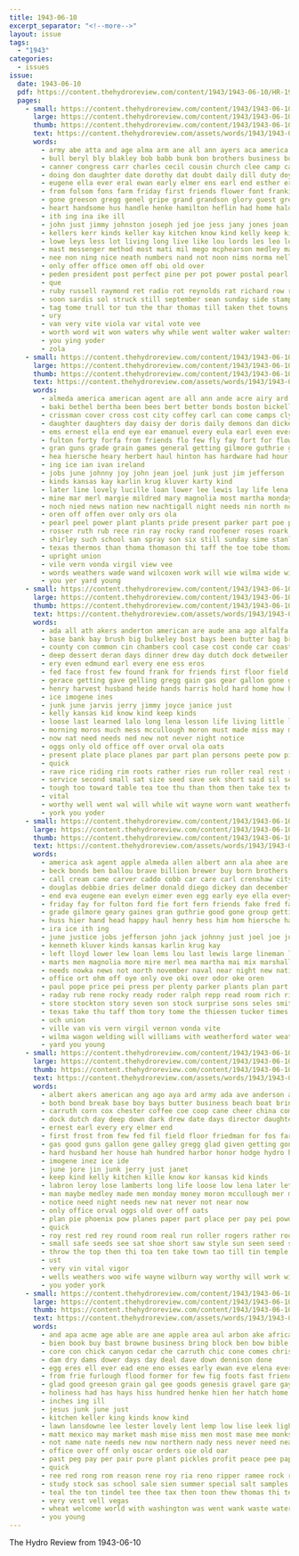 ```yaml
---
title: 1943-06-10
excerpt_separator: "<!--more-->"
layout: issue
tags:
  - "1943"
categories:
  - issues
issue:
  date: 1943-06-10
  pdf: https://content.thehydroreview.com/content/1943/1943-06-10/HR-1943-06-10.pdf
  pages:
    - small: https://content.thehydroreview.com/content/1943/1943-06-10/small/HR-1943-06-10-01.jpg
      large: https://content.thehydroreview.com/content/1943/1943-06-10/large/HR-1943-06-10-01.jpg
      thumb: https://content.thehydroreview.com/content/1943/1943-06-10/thumbnails/HR-1943-06-10-01.jpg
      text: https://content.thehydroreview.com/assets/words/1943/1943-06-10/HR-1943-06-10-01.txt
      words:
        - army abe atta and age alma arm ane all ann ayers aca america ave aust are ard andrews allen auth arbes alva amy aid aly anna areas adie alfred arlie ards aga ange
        - bull beryl bly blakley bob babb bunk bon brothers business board big best beer bitterly bish bor bik books barrymore bout bobbie betty billy branch breneman birth bontrager buy break burst bear brother bers brought bond back body boys ber bible baal beach bird bral bonds bill boss been bie berg brown band both bui but boy beck blue
        - canner congress carr charles cecil cousin church clee camp canning comes crawford chesterfield card current carolyn call coker course class county christian claude cia car coast curnutt cotton can chamber con coe chet city courage come
        - doing don daughter date dorothy dat doubt daily dill duty doyle dick dear days dune desire dale detweiler dave darlene dare during day does due doris donald dee deed dally dente
        - eugene ella ever eral ewan early elmer ens earl end esther era eli east ean ery
        - from folsom fons farm friday first friends flower font frankie fier farmer fost full falls fort fonda for florida former field far fairly florence fund fields few flag found fast flood frank fon frances ford fuel free fair frost
        - gone greeson gregg genel gripe grand grandson glory guest gressman good gay gave gratton given gain guess grew garten george grote ground grace gloria geary gov gallant glidewell getting going gram governor
        - heart handsome hus handle henke hamilton heflin had home halon hasty how hurt has held herndon heard hun homa harry holdredge hood half horace her hydro heger hol honor hubbard hour howard hard hatfield house him hall homes hensler hollywood horns
        - ith ing ina ike ill
        - john just jimmy johnston joseph jed joe jess jany jones joan jump junior jean james jim jun june johnson
        - kellers kerr kinds keller kay kitchen know kind kelly keep kinder
        - lowe leys less lot living long live like lou lords les leo lovely ler lionel levy land lowing letter lucy late lola lois large line light lat las lew luella louise look last labor lovi lay lahoma lookeba
        - mast messenger method most mati mil mego mcphearson medley mal murphy made much monday mene mates mullins man matter mange march mine men moore maston master miles more mines miller marvin mis moy marie miss must masoner moh mable morn mey musi mary mark matt minister mail may marks morning mas maude mia maer many miners
        - nee non ning nice neath numbers nand not noon nims norma nell now nowka name ney neigh new nate news neve names night neighbor never neighbors
        - only offer office omen off obi old over
        - peden president post perfect pine per pot power postal pearl pap pretty payment plant paper phyllis prom pla peggy potter patsy pro past people peete plan perkins pitzer pol passage persons pav public pie present peele pin patton
        - que
        - ruby russell raymond ret radio rot reynolds rat richard row ridenour rolling reach ross range rene romans rath rege ralph rece ray reuben rick roy rebekah reason reno ruth ree roll retort rex
        - soon sardis sol struck still september sean sunday side stamps shallow sane sudan sledge said saturday seal seed such senator smart shall short subject stock six sum staff small sons she slagell sia son sergeant strain service sweeney susan spain smith selig supply send second scott speaks sang supper sailor star story sila staples start sor stella see storm skaggs set state school stutz schantz south seems
        - tag tome trull tor tun the thar thomas till taken thet towns thurs tell ten tote treas talent tew todd tony torna tennessee tho tank takes then take town tito trees tease thing texas tam tom toms than truly triplett tax tass thal them theron tha title tate tes turner too top
        - ury
        - van very vite viola var vital vote vee
        - worth word wit won waters why while went walter waker walters weatherford will washington with wind wish was well want work weeks wonder week walt waste ware war woosley wan wil wife write wells working wach
        - you ying yoder
        - zola
    - small: https://content.thehydroreview.com/content/1943/1943-06-10/small/HR-1943-06-10-02.jpg
      large: https://content.thehydroreview.com/content/1943/1943-06-10/large/HR-1943-06-10-02.jpg
      thumb: https://content.thehydroreview.com/content/1943/1943-06-10/thumbnails/HR-1943-06-10-02.jpg
      text: https://content.thehydroreview.com/assets/words/1943/1943-06-10/HR-1943-06-10-02.txt
      words:
        - almeda america american agent are all ann ande acre airy ard avera auch apple age and angeles albert ask allen austin
        - baki bethel bertha been bees bert better bonds boston bickell bons briel ben bill billion bick bette beck buyers born brewer byrum ballou brave bank baby billin binger
        - crissman cover cross cost city coffey carl can come camps cly close charles crosswhite caddo carver came county company church cecil carruth cobb civil clinton charlene cassie channell chamber cons cos chris cora cream cate card
        - daughter daughters day daisy der doris daily demons dan dickey dries dorothy devoe dungan december death days
        - ems ernest ella end eye ear emanuel every eula earl even everts enter egg early emer eis ever erma evelyn elmer
        - fulton forty forfa from friends flo few fly fay fort for flowers florence fog friday fer first fred foe frank fruit
        - gran guns grade grain games general getting gilmore guthrie guy good gilchrist gaede group gaines greeson
        - hea hiersche heary herbert haul hinton has hardware had hour hye house half hundred homes harvest head hess hen hughes hume hydro hand henry happy him hay homa hudson hazel her how home homestead
        - ing ice ian ivan ireland
        - jobs june johnny joy john jean joel junk just jim jefferson
        - kinds kansas kay karlin krug kluver karty kind
        - later line lovely lucille loan lower lee lewis lay life lena left light los lou lothes lineman large lyman last louise
        - mine mar merl margie mildred mary magnolia most martha monday mer more mea members mos mires miller mont much mash margaret mona marie muriel miss minton million marriage melvin mefford martin men
        - noch nied news nation new nachtigall night needs nin north november nee naval
        - oren off offen over only ors ola
        - pearl peel power plant plants pride present parker part poe past press public plate paul perk pore plan pleasant per person pent plenty phon poet price
        - rosser ruth rub rece rin ray rocky rand roofener roses roark repp roma reek ruhl red ready rings reader ree
        - shirley such school san spray son six still sunday sime stanley sam schroder sed shook seas schmitt small soe she sie service stand sprung sylvester side stout scott street seme sharry saad stockton stores store sutton sis seven saturday smith seed ser sell station schmidt sox sit sarah sasa states story
        - texas thermos than thoma thomason thi taff the toe tobe thomas tee tue tin tart take tock tuck tom tod theron tite try tucker thousand then tha thiessen
        - upright union
        - vile vern vonda virgil view vee
        - words weathers wade wand wilcoxen work will wie wilma wide with well week wildman war wife williams wagon write weeks wayne word weatherford wile welding willard weal wish was water
        - you yer yard young
    - small: https://content.thehydroreview.com/content/1943/1943-06-10/small/HR-1943-06-10-03.jpg
      large: https://content.thehydroreview.com/content/1943/1943-06-10/large/HR-1943-06-10-03.jpg
      thumb: https://content.thehydroreview.com/content/1943/1943-06-10/thumbnails/HR-1943-06-10-03.jpg
      text: https://content.thehydroreview.com/assets/words/1943/1943-06-10/HR-1943-06-10-03.txt
      words:
        - ada all ath akers anderton american are aude ana ago alfalfa and army asis albert
        - base bank bay brush big bulkeley bost bays been butter bag bright brantley bye boy bring baral break but baie brought ben boat born both buy bonds back brain bake brecht bond beach
        - county con common cin chambers cool case cost conde car coast corn come cane close clara coe church clinton cove caddo clear city change china clark casey can carruth cam chester call cover came coffee clary champlin coleman cox
        - deep dessert deran days dinner drew day dutch dock detweiler date director daughter does down delong
        - ery even edmund earl every ene ess eros
        - fed face frost few found frank for friends first floor field fant fost floyd friday full far fight finley farm from fil fix fire fine fall fate
        - gerace getting gave gelling gregg gain gas gear gallon gone grow galley guns glad geno good
        - henry harvest husband heide hands harris hold hard home how hydro hundred held hot harbor hell husky high hey hew him had her hile hodge has hart honor
        - ice imogene ines
        - junk june jarvis jerry jimmy joyce janice just
        - kelly kansas kid know kind keep kinds
        - loose last learned lalo long lena lesson life living little like lam low later lambert loss left lee lamberts lester look let land less labron lose leroy loy lawton
        - morning moros much mess mccullough moron must made miss may mineral more med monday men medley memory mer most miles might maybe mews
        - now nat need needs ned new not never night notice
        - oggs only old office off over orval ola oats
        - present plate place planes par part plan persons peete pow pie paper per pate pay plenty
        - quick
        - rave rice riding rim roots rather ries run roller real rest roy roll red room ree ridge regular ramona
        - service second small sat size seed save sek short said sil seeds smalley spain sum side supply ship swell shall sugar stay son safe seen school salmon spencer style sal smith sons state september store sunday spring saw sweet shell she station still sell sir shoe see
        - tough too toward table tea toe thu than thom then take tex temple trip tanker tier them the ten times ton throw top
        - vital
        - worthy well went wal will while wit wayne worn want weatherford weight walk wand ways with wee work wife weill war wells was willis wide williams willingham water way wall week
        - york you yoder
    - small: https://content.thehydroreview.com/content/1943/1943-06-10/small/HR-1943-06-10-04.jpg
      large: https://content.thehydroreview.com/content/1943/1943-06-10/large/HR-1943-06-10-04.jpg
      thumb: https://content.thehydroreview.com/content/1943/1943-06-10/thumbnails/HR-1943-06-10-04.jpg
      text: https://content.thehydroreview.com/assets/words/1943/1943-06-10/HR-1943-06-10-04.txt
      words:
        - america ask agent apple almeda allen albert ann ala ahee are all and abt acre american angeles austin anna
        - beck bonds ben ballou brave billion brewer buy born brothers bill boston brought byrum binger been bethel buyers ban bette bickel baby bertha baer bea bickell beer
        - call cream came carver caddo cobb car care carl crenshaw city crosswhite case clark cage come carruth chris cera channel card church can coffey cora civil charlene cox cross clinton crissman code cassie camps county cover colorado cruzan cost close cousins company charles
        - douglas debbie dries delmer donald diego dickey dan december daughter davis death demons devoe dane don dinner demand day doug daughters dase
        - end eva eugene ean evelyn eimer even egg early eye ella every enter elmer eula earl esta etta elvis ernest emanuel easy ever ela entz
        - friday fay for fulton ford fie fort fern friends fake fred fairfield flowers forty fruit first from frank frankie few fron fone felton
        - grade gilmore geary gaines gran guthrie good gone group getting grain gen geraldine general guy gilchrist
        - huss hier hand head happy haul henry hess him hom hiersche has high hud hour how hinton hazel herndon hey her hilda host homa homestead homes hundred hydro home had hardware herbert half hudson hale house
        - ira ice ith ing
        - june justice jobs jefferson john jack johnny just joel joe junk jean
        - kenneth kluver kinds kansas karlin krug kay
        - left lloyd lower lew loan lems lou last lewis large lineman lathe lyman later life lell lee los light lena lucille lott las line
        - marts men magnolia more mire merl mea martha mai mix marshall mel million miller mildred monday margie margaret man march may moore mine mash mary matter marriage most melvin martin meter members maa much miss
        - needs nowka news not north november naval near night new nation now nachtigall
        - office ort ohm off oye only ove oki over odor oke oren
        - paul pope price pei press per plenty parker plants plan part past public power pride pretty patterson pon person pearl pleasant plant post pro petr
        - raday rub rene rocky ready roder ralph repp read room rich rings rosser ruhl rom roy reveal rain roofener rien ree ray reader roark reta ras robbins red rue
        - store stockton story seven son stock surprise sons seles smith saturday seen seah schmidt see seems sprung sunday send stone six shirley sherry school stores still shook sale sorel she small second such sie states sai sara schroder season street seed station steg stout sutton sylvester sem schmit sell ser sharry soap service sper stand sarah sleet smay san
        - texas take thu taff thom tory tome the thiessen tucker times than thomas thoma tite thousand tuck toi thomason taft then tobe thermos try tom
        - uch union
        - ville van vis vern virgil vernon vonda vite
        - wilma wagon welding will williams with weatherford water weathers wife wells wint william ware word wildman wat words wide wish weeks wade week war work was willard wayne went
        - yard you young
    - small: https://content.thehydroreview.com/content/1943/1943-06-10/small/HR-1943-06-10-05.jpg
      large: https://content.thehydroreview.com/content/1943/1943-06-10/large/HR-1943-06-10-05.jpg
      thumb: https://content.thehydroreview.com/content/1943/1943-06-10/thumbnails/HR-1943-06-10-05.jpg
      text: https://content.thehydroreview.com/assets/words/1943/1943-06-10/HR-1943-06-10-05.txt
      words:
        - albert akers american ang ago aya ard army ada ave anderson alfalfa and are all
        - both bond break base boy bays butter business beach boat bring brine bank big brought bulkeley but barre ben born bonds bright bevel bio bay bost bye bui bar brantley buy been brecht bag bake back
        - carruth corn cox chester coffee coe coop cane cheer china common cool change came case cover clara cusick car cost clinton coast chambers close county cloar can coleman cove caddo call claude come comb clear champlin church city
        - dock dutch day deep down dark drew date days director daughter dessert delong dinner deran detweiler
        - ernest earl every ery elmer end
        - first frost from few fed fil field floor friedman for fos farm fix finley frank fine full fire far found fall floyd fell
        - gas good guns gallon gene galley gregg glad given getting gone gove
        - hard husband her house hah hundred harbor honor hodge hydro hart home har henry hold hot has hei how health him held had harvest high hell heard husky harts
        - imogene inez ice ide
        - june jore jin junk jerry just janet
        - keep kind kelly kitchen kille know kor kansas kid kinds
        - labron leroy lose lamberts long life loose low lena later let lewis lark lawton land living last look lee line landing los lesson lester less left lambert lucille like learned lam lan little loy
        - man maybe medley made men monday money moron mccullough mer miles may morning most miss must mis more memory minera mineral much
        - notice need night needs new nat never not near now
        - only office orval oggs old over off oats
        - plan pie phoenix pow planes paper part place per pay pei powder pure plenty persons plate public par
        - quick
        - roy rest red rey round room real run roller rogers rather roots ramona roll regular ridge ros ross reller riding rim
        - small safe seeds see sat shoe short saw style sun seen seed sugar spring sell son sunday she spain second station spencer stay sum ship side shell sons september smith said sor stock store sister service supply still swell sturgell school
        - throw the top then thi toa ten take town tao till tin temple tea tough tanker teed toward them than temp ton trip tine times thomas too
        - ust
        - very vin vital vigor
        - wells weathers woo wife wayne wilburn way worthy will work willingham weatherford while wan wal ways write walk weight williams war willis wide well was water with walls week went
        - you yoder york
    - small: https://content.thehydroreview.com/content/1943/1943-06-10/small/HR-1943-06-10-06.jpg
      large: https://content.thehydroreview.com/content/1943/1943-06-10/large/HR-1943-06-10-06.jpg
      thumb: https://content.thehydroreview.com/content/1943/1943-06-10/thumbnails/HR-1943-06-10-06.jpg
      text: https://content.thehydroreview.com/assets/words/1943/1943-06-10/HR-1943-06-10-06.txt
      words:
        - and apa acme age able are ane apple area aul arbon ake africa ama ath all
        - bien book buy bast browne business bring block ben bow bible brother both been baldwin below baby better bridge blue babione boe black bax baio best baptist bar bay but
        - core con chick canyon cedar che carruth chic cone comes christ check chips coda class county come clinton cotton cox carne childre cash can christians cooney canning cheer caddo church cee
        - dam dry dams dower days day deal dave down dennison done
        - egg eres ell ever ead ene eno esses early ewan eve elena every
        - from frie furlough flood former for few fig foots fast friends field full forget florence farmer fear fee frere
        - glad good greeson grain gal gee goods genesis gravel gare gay going
        - holiness had has hays hiss hundred henke hien her hatch home hydro human hon
        - inches ing ill
        - jesus junk june just
        - kitchen keller king kinds know kind
        - lawn lansdowne lee lester lovely lent lemp low lise leek light las lowing last ler life lace lon
        - matt mexico may market mash mise miss men most mase mee monks morning mil mooney minister means man
        - not name nate needs new now northern nady ness never need near
        - office over off only oscar orders oie old oar
        - past peg pay per pair pure plant pickles profit peace pee paper price pan pine perfect payer pastor private prayer pam public ponds pretty present pounds pentecost paul payne pie pean pint peoples power points peco plain
        - quick
        - ree red rong rom reason rene roy ria reno ripper ramee rock roger robertson renn rees roads rest rose
        - study stock sas school sale sien summer special salt samples state start sey solom schol service season shia shed sweeney sie shall sell see still swim shan suits size sap sane stamps suing sand stamp soe sunday save seno sim sablon shoe seen schoo sutton sal silks
        - teal the ton tindel tee thee tax then toon thew thomas thi tea tees tae tho trom times tin them tine tayon tha team
        - very vest vell vegas
        - wheat welcome world with washington was went wank waste water white work wife will wide wehr wie wash willingham words wil want wit war weather week wach wess word
        - you young
---
```


The Hydro Review from 1943-06-10

<!--more-->

